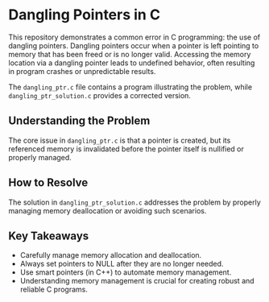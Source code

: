 # Dangling Pointers in C

This repository demonstrates a common error in C programming: the use of dangling pointers. Dangling pointers occur when a pointer is left pointing to memory that has been freed or is no longer valid. Accessing the memory location via a dangling pointer leads to undefined behavior, often resulting in program crashes or unpredictable results.

The `dangling_ptr.c` file contains a program illustrating the problem, while `dangling_ptr_solution.c` provides a corrected version.

## Understanding the Problem

The core issue in `dangling_ptr.c` is that a pointer is created, but its referenced memory is invalidated before the pointer itself is nullified or properly managed. 

## How to Resolve

The solution in `dangling_ptr_solution.c` addresses the problem by properly managing memory deallocation or avoiding such scenarios.

## Key Takeaways

- Carefully manage memory allocation and deallocation.
- Always set pointers to NULL after they are no longer needed.
- Use smart pointers (in C++) to automate memory management.
- Understanding memory management is crucial for creating robust and reliable C programs. 
